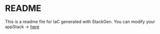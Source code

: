# README
This is a readme file for IaC generated with StackGen.
You can modify your appStack -> [here](http://main.dev.stackgen.com/appstacks/f21aee25-7322-491a-b772-10769bf98a0e)
